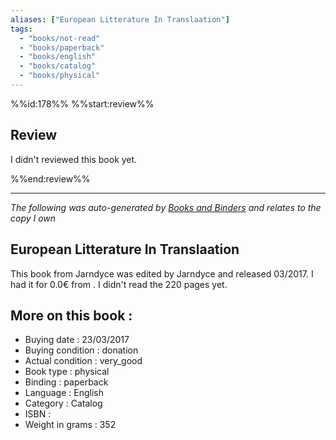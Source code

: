 ```yaml
---
aliases: ["European Litterature In Translaation"] 
tags: 
  - "books/not-read" 
  - "books/paperback" 
  - "books/english"
  - "books/catalog"
  - "books/physical"
---
```

%%id:178%%
%%start:review%%
## Review
I didn't reviewed this book yet. 

%%end:review%%

---
_The following was auto-generated by [Books and Binders](Books%20and%20Binders.md) and relates to the copy I own_
## European Litterature In Translaation
This book from Jarndyce was edited by Jarndyce and released 03/2017. I had it for 0.0€ from . I didn't read the 220 pages yet.

## More on this book :
- Buying date : 23/03/2017
- Buying condition : donation
- Actual condition : very_good
- Book type : physical
- Binding : paperback
- Language : English
- Category : Catalog
- ISBN : 
- Weight in grams : 352

